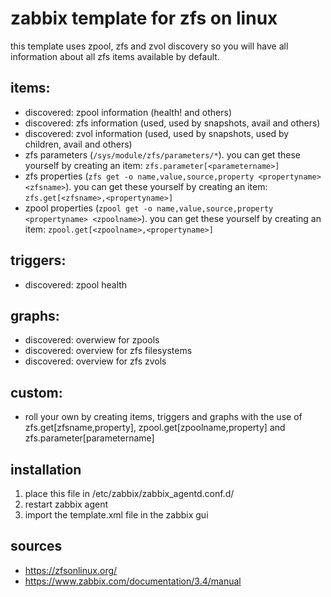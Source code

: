 # zabbix template for zfs on linux

this template uses zpool, zfs and zvol discovery so you will have all information about all zfs items available by default.

## items:
- discovered: zpool information (health! and others)
- discovered: zfs information (used, used by snapshots, avail and others)
- discovered: zvol information (used, used by snapshots, used by children, avail and others)
- zfs parameters (```/sys/module/zfs/parameters/*```). you can get these yourself by creating an item: ```zfs.parameter[<parametername>]```
- zfs properties (```zfs get -o name,value,source,property <propertyname> <zfsname>```). you can get these yourself by creating an item: ```zfs.get[<zfsname>,<propertyname>]```
 - zpool properties (```zpool get -o name,value,source,property <propertyname> <zpoolname>```). you can get these yourself by creating an item: ```zpool.get[<zpoolname>,<propertyname>]```

## triggers:
- discovered: zpool health

## graphs:
- discovered: overwiew for zpools
- discovered: overview for zfs filesystems
- discovered: overview for zfs zvols

## custom:
- roll your own by creating items, triggers and graphs with the use of zfs.get[zfsname,property], zpool.get[zpoolname,property] and zfs.parameter[parametername]


## installation 
1. place this file in /etc/zabbix/zabbix_agentd.conf.d/
2. restart zabbix agent
3. import the template.xml file in the zabbix gui

## sources
- https://zfsonlinux.org/
- https://www.zabbix.com/documentation/3.4/manual
